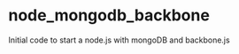 node_mongodb_backbone
=====================

Initial code to start a node.js with mongoDB and backbone.js